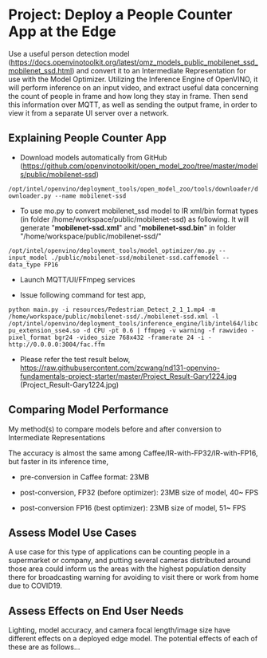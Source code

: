 # Project: Deploy a People Counter App at the Edge

Use a useful person detection model (https://docs.openvinotoolkit.org/latest/omz_models_public_mobilenet_ssd_mobilenet_ssd.html) and convert it to an Intermediate Representation for use with the Model Optimizer. Utilizing the Inference Engine of OpenVINO, it will perform inference on an input video, and extract useful data concerning the count of people in frame and how long they stay in frame. Then send this information over MQTT, as well as sending the output frame, in order to view it from a separate UI server over a network.

## Explaining People Counter App

- Download models automatically from GitHub (https://github.com/openvinotoolkit/open_model_zoo/tree/master/models/public/mobilenet-ssd)

`/opt/intel/openvino/deployment_tools/open_model_zoo/tools/downloader/downloader.py --name mobilenet-ssd`

- To use mo.py to convert mobilenet_ssd model to IR xml/bin format types (in folder /home/workspace/public/mobilenet-ssd) as following. It will generate "**mobilenet-ssd.xml**" and "**mobilenet-ssd.bin**" in folder "/home/workspace/public/mobilenet-ssd/"

`/opt/intel/openvino/deployment_tools/model_optimizer/mo.py --input_model ./public/mobilenet-ssd/mobilenet-ssd.caffemodel --data_type FP16`

- Launch MQTT/UI/FFmpeg services

- Issue following command for test app,

`python main.py -i resources/Pedestrian_Detect_2_1_1.mp4 -m /home/workspace/public/mobilenet-ssd/./mobilenet-ssd.xml -l /opt/intel/openvino/deployment_tools/inference_engine/lib/intel64/libcpu_extension_sse4.so -d CPU -pt 0.6 | ffmpeg -v warning -f rawvideo -pixel_format bgr24 -video_size 768x432 -framerate 24 -i - http://0.0.0.0:3004/fac.ffm`

- Please refer the test result below,
https://raw.githubusercontent.com/zcwang/nd131-openvino-fundamentals-project-starter/master/Project_Result-Gary1224.jpg (Project_Result-Gary1224.jpg)

## Comparing Model Performance

My method(s) to compare models before and after conversion to Intermediate Representations

The accuracy is almost the same among Caffee/IR-with-FP32/IR-with-FP16, but faster in its inference time,
- pre-conversion in Caffee format: 23MB

- post-conversion, FP32 (before optimizer): 23MB size of model, 40~ FPS

- post-conversion FP16 (best optimizer): 23MB size of model, 51~ FPS

## Assess Model Use Cases

A use case for this type of applications can be counting people in a supermarket or company, and putting several cameras distributed around those area could inform us the areas with the highest population density there for broadcasting warning for avoiding to visit there or work from home due to COVID19.

## Assess Effects on End User Needs

Lighting, model accuracy, and camera focal length/image size have different effects on a
deployed edge model. The potential effects of each of these are as follows...

